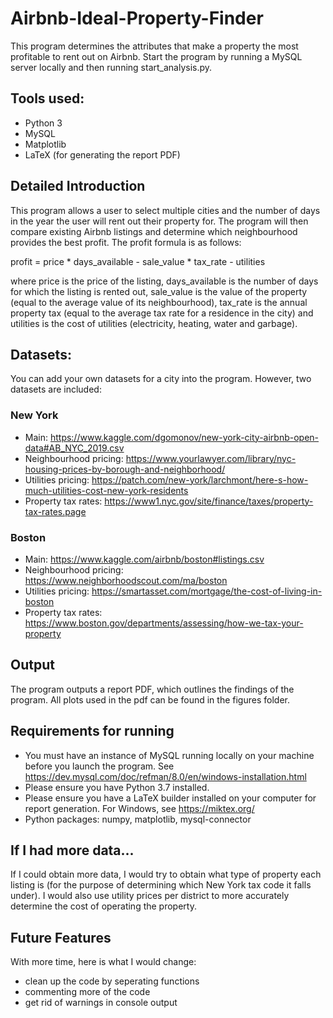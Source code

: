 # Airbnb-Ideal-Property-Finder
This program determines the attributes that make a property the most profitable to rent out on Airbnb.
Start the program by running a MySQL server locally and then running start_analysis.py.

## Tools used:
* Python 3
* MySQL
* Matplotlib
* LaTeX (for generating the report PDF)

## Detailed Introduction
This program allows a user to select multiple cities and the number of days in the year the user will rent out their property for. The program will then compare existing Airbnb listings and determine which neighbourhood provides the best profit. The profit formula is as follows:

profit = price * days_available - sale_value * tax_rate - utilities

where price is the price of the listing, days_available is the number of days for which the listing is rented out, sale_value is the value of the property (equal to the average value of its neighbourhood), tax_rate is the annual property tax (equal to the average tax rate for a residence in the city) and utilities is the cost of utilities (electricity, heating, water and garbage).

## Datasets:
You can add your own datasets for a city into the program. However, two datasets are included:
### New York
* Main: https://www.kaggle.com/dgomonov/new-york-city-airbnb-open-data#AB_NYC_2019.csv
* Neighbourhood pricing: https://www.yourlawyer.com/library/nyc-housing-prices-by-borough-and-neighborhood/
* Utilities pricing: https://patch.com/new-york/larchmont/here-s-how-much-utilities-cost-new-york-residents
* Property tax rates: https://www1.nyc.gov/site/finance/taxes/property-tax-rates.page
### Boston
* Main: https://www.kaggle.com/airbnb/boston#listings.csv
* Neighbourhood pricing: https://www.neighborhoodscout.com/ma/boston
* Utilities pricing: https://smartasset.com/mortgage/the-cost-of-living-in-boston
* Property tax rates: https://www.boston.gov/departments/assessing/how-we-tax-your-property

## Output
The program outputs a report PDF, which outlines the findings of the program. All plots used in the pdf can be found in the figures folder.

## Requirements for running
* You must have an instance of MySQL running locally on your machine before you launch the program. See https://dev.mysql.com/doc/refman/8.0/en/windows-installation.html
* Please ensure you have Python 3.7 installed.
* Please ensure you have a LaTeX builder installed on your computer for report generation. For Windows, see https://miktex.org/
* Python packages: numpy, matplotlib, mysql-connector

## If I had more data...
If I could obtain more data, I would try to obtain what type of property each listing is (for the purpose of determining which New York tax code it falls under). I would also use utility prices per district to more accurately determine the cost of operating the property.

## Future Features
With more time, here is what I would change:
* clean up the code by seperating functions
* commenting more of the code
* get rid of warnings in console output

